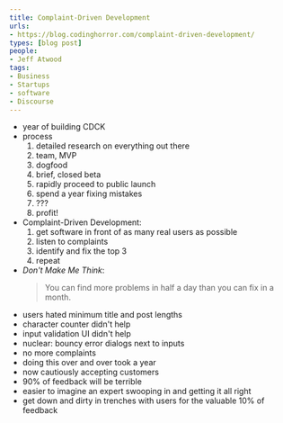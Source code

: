 ```yaml
---
title: Complaint-Driven Development
urls:
- https://blog.codinghorror.com/complaint-driven-development/
types: [blog post]
people:
- Jeff Atwood
tags:
- Business
- Startups
- software
- Discourse
---
```


- year of building CDCK
- process
  1.  detailed research on everything out there
  2.  team, MVP
  3.  dogfood
  4.  brief, closed beta
  5.  rapidly proceed to public launch
  6.  spend a year fixing mistakes
  7.  ???
  8.  profit!
- Complaint-Driven Development:
  1.  get software in front of as many real users as possible
  2.  listen to complaints
  3.  identify and fix the top 3
  4.  repeat
- _Don't Make Me Think_:
  > You can find more problems in half a day than you can fix in a month.
- users hated minimum title and post lengths
- character counter didn't help
- input validation UI didn't help
- nuclear: bouncy error dialogs next to inputs
- no more complaints
- doing this over and over took a year
- now cautiously accepting customers
- 90% of feedback will be terrible
- easier to imagine an expert swooping in and getting it all right
- get down and dirty in trenches with users for the valuable 10% of feedback
